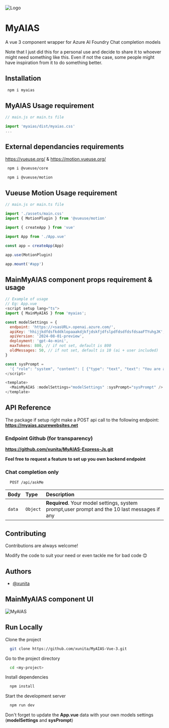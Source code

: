 ![Logo](https://myaias.blob.core.windows.net/myaias/myaias/logo.png)

# MyAIAS

A vue 3 component wrapper for Azure AI Foundry Chat completion models

Note that I just did this for a personal use and decide to share it to whoever might need something like this. Even if not the case, some people might have inspiration from it to do something better.

## Installation

```bash
 npm i myaias
```

## MyAIAS Usage requirement

```javascript
// main.js or main.ts file

import 'myaias/dist/myaias.css'
...
```

## External dependancies requirements

https://vueuse.org/ & https://motion.vueuse.org/

```bash
 npm i @vueuse/core

 npm i @vueuse/motion
```

## Vueuse Motion Usage requirement

```javascript
// main.js or main.ts file

import './assets/main.css'
import { MotionPlugin } from '@vueuse/motion'

import { createApp } from 'vue'

import App from './App.vue'

const app = createApp(App)

app.use(MotionPlugin)

app.mount('#app')
```

## MainMyAIAS component props requirement & usage

```javascript
// Example of usage
// Eg: App.vue
<script setup lang="ts">
import { MainMyAIAS } from 'myaias';

const modelSettings = {
  endpoint: 'https://<sasURL>.openai.azure.com/',
  apiKey: 'hhijjkdfdsfkddklopaaakdjkfjdskfjdfslpdfdsdfdsfdsaaFTYuhgJK', // this is not a real api key
  apiVersion: '2024-08-01-preview',
  deployment: 'gpt-4o-mini',
  maxTokens: 800, // if not set, default is 800
  oldMessages: 50, // if not set, default is 10 (ai + user included)
}

const sysPrompt =
  '{ "role": "system", "content": [ {"type": "text", "text": "You are a helpfull assistant." } ] }' // add the attribute "type": "text" to the content object to avaid 429 rate limit error
</script>

<template>
  <MainMyAIAS :modelSettings="modelSettings" :sysPrompt="sysPrompt" />
</template>

```

## API Reference

The package if setup right make a POST api call to the following endpoint: **https://myaias.azurewebsites.net**

### Endpoint Github (for transparency)

**https://github.com/xunita/MyAIAS-Express-Js.git**

**Feel free to request a feature to set up you own backend endpoint**

### Chat completion only

```http
  POST /api/askMe
```

| Body   | Type     | Description                                                                                  |
| :----- | :------- | :------------------------------------------------------------------------------------------- |
| `data` | `Object` | **Required**. Your model settings, system prompt,user prompt and the 10 last messages if any |

## Contributing

Contributions are always welcome!

Modify the code to suit your need or even tackle me for bad code 😊

## Authors

- [@xunita](https://www.github.com/xunita)

## MainMyAIAS component UI

![MyAIAS](https://myaias.blob.core.windows.net/myaias/myaias/santasecret.png)

## Run Locally

Clone the project

```bash
  git clone https://github.com/xunita/MyAIAS-Vue-3.git
```

Go to the project directory

```bash
  cd <my-project>
```

Install dependencies

```bash
  npm install
```

Start the development server

```bash
  npm run dev
```

Don't forget to update the **App.vue** data with your own models settings (**modelSettings** and **sysPrompt**)
